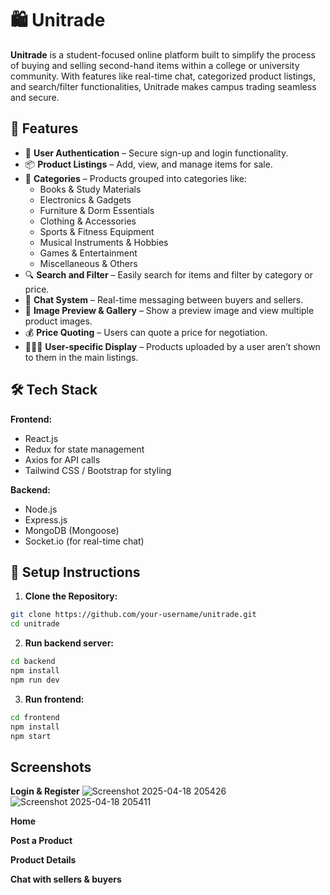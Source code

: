 # 🛍️ Unitrade

**Unitrade** is a student-focused online platform built to simplify the process of buying and selling second-hand items within a college or university community. With features like real-time chat, categorized product listings, and search/filter functionalities, Unitrade makes campus trading seamless and secure.

## 🚀 Features

- 🔐 **User Authentication** – Secure sign-up and login functionality.
- 📦 **Product Listings** – Add, view, and manage items for sale.
- 📂 **Categories** – Products grouped into categories like:
  - Books & Study Materials
  - Electronics & Gadgets
  - Furniture & Dorm Essentials
  - Clothing & Accessories
  - Sports & Fitness Equipment
  - Musical Instruments & Hobbies
  - Games & Entertainment
  - Miscellaneous & Others
- 🔍 **Search and Filter** – Easily search for items and filter by category or price.
- 💬 **Chat System** – Real-time messaging between buyers and sellers.
- 📸 **Image Preview & Gallery** – Show a preview image and view multiple product images.
- 💰 **Price Quoting** – Users can quote a price for negotiation.
- 🧑‍🤝‍🧑 **User-specific Display** – Products uploaded by a user aren’t shown to them in the main listings.

## 🛠️ Tech Stack

**Frontend:**
- React.js
- Redux for state management
- Axios for API calls
- Tailwind CSS / Bootstrap for styling

**Backend:**
- Node.js
- Express.js
- MongoDB (Mongoose)
- Socket.io (for real-time chat)

## 🔧 Setup Instructions

1. **Clone the Repository:**
```bash
git clone https://github.com/your-username/unitrade.git
cd unitrade
```
2. **Run backend server:**
```bash
cd backend
npm install
npm run dev
```
3. **Run frontend:**
```bash
cd frontend
npm install
npm start
```

## Screenshots

**Login & Register**
![Screenshot 2025-04-18 205426](https://github.com/user-attachments/assets/abd88835-fcf8-40c0-8e2b-f741d3869d3e)
![Screenshot 2025-04-18 205411](https://github.com/user-attachments/assets/0a0cbe14-3e31-4b25-af58-5666d56cb6e0)


**Home**

**Post a Product**

**Product Details**

**Chat with sellers & buyers**
